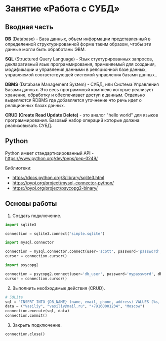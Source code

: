 # Занятие «Работа с СУБД»

## Вводная часть

**DB** (Database) - База данных, объем информации представленный в определенной структурированной форме таким образом, чтобы эти данные могли быть обработаны ЭВМ.

**SQL** (Structured Query Language) - Язык стуктурированных запросов, декларативный язык программирования, применяемый для создания, модификации и управления данными в реляционной базе данных, управляемой соответствующей системой управления базами данных..

**DBMS** (Database Management System) - СУБД, или Система Управления Базами данных. Это весь программный комплекс которые реализует хранение, обработку и обеспечивает доступ к данным. Отдельно выделяются RDBMS где добавляется уточнение что речь идет о реляционных базах данных.

**CRUD (Create Read Update Delete)** - это аналог "hello world" для языков программирования. Базовый набор операций которые должна реализовывать СУБД.


##  Python

Python имеет стандартизированный API - https://www.python.org/dev/peps/pep-0249/

Библиотеки:

- https://docs.python.org/3/library/sqlite3.html
- https://pypi.org/project/mysql-connector-python/
- https://pypi.org/project/psycopg2-binary/

## Основы работы

1) Создать подключение.

```python
import sqlite3

connection = sqlite3.connect("simple.sqlite")
```

```python
import mysql.connector

connection = mysql.connector.connect(user='scott', password='password', host='127.0.0.1', database='employees')
cursor = connection.cursor()
```

```python
import psycopg2

connection = psycopg2.connect(user='db_user', password='mypassword', dbname='database', host='localhost')
cursor = connection.cursor()

```

2) Выполнить необходимые действия (CRUD).

```python
# SQLite
sql = "INSERT INTO {DB_NAME} (name, email, phone, address) VALUES (%s, %s, %s, %s)".format(DB=DB_NAME)
data = ("Vasiliy", "vasiliy@mail.ru", "+79160001234", "Moscow")
connection.execute(sql, data)
connection.commit()
```


3) Закрыть подключение.

```python
connection.close()
```


